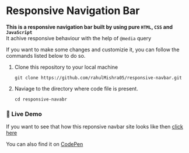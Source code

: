 # Responsive Navigation Bar

**This is a responsive navigation bar built by using pure `HTML`, `CSS` and `JavaScript`**\
It achive responsive behaviour with the help of `@media` query

If you want to make some changes and customizie it, you can follow the commands listed below to do so.

1. Clone this repository to your local machine
    ```shell
    git clone https://github.com/rahulMishra05/responsive-navbar.git
    ```
2. Naviage to the directory where code file is present.
    ```shell
    cd responsive-navabr
    ```
### 🚀 Live Demo 

If you want to see that how this reponsive navbar site looks like then [click here](https://rahulmishra05.github.io/responsive-navbar/#)

You can also find it on [CodePen](https://codepen.io/rahulMishra05/pen/WNxGWpO)





